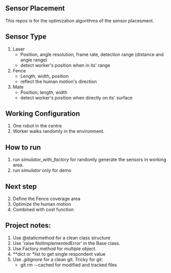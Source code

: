## Sensor Placement

This repos is for the optimization algorithms of the sensor placesment.

## Sensor Type
1. Laser
    - Position, angle resolution, frame rate, detection range (distance and angle range)
    - detect worker's position when in its' range  
2. Fence
    - Length, width, position
    - reflect the human motion's direction
3. Mate
    - Position, length, width
    - detect worker's position when directly on its' surface  

## Working Configuration
1. One robot in the centre
2. Worker walks randomly in the environment.

## How to run
1. run *simulator_with_factory* for randomly generate the sensors in working area.
2. run *simulator* only for demo

## Next step
2. Define the Fence coverage area
3. Optimize the human motion
4. Combined with cost function

## Project notes:
1. Use @staticmethod for a clean class structure
2. Use 'raise NotImplementedError' in the Base class.
3. Use Factory method for multiple object.
4. **dict or *list to get single respondent value
5. Use *.gitignore* for a clean git. Tricky for git:
    - git rm --cached for modified and tracked files